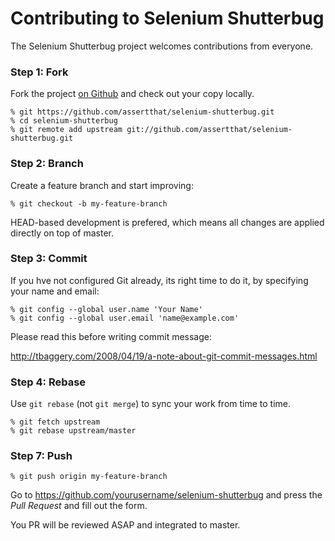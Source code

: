# Contributing to Selenium Shutterbug

The Selenium Shutterbug project welcomes contributions from everyone. 

### Step 1: Fork

Fork the project [on Github](https://github.com/assertthat/selenium-shutterbug)
and check out your copy locally.

```text
% git https://github.com/assertthat/selenium-shutterbug.git
% cd selenium-shutterbug
% git remote add upstream git://github.com/assertthat/selenium-shutterbug.git
```
### Step 2: Branch

Create a feature branch and start improving:

```text
% git checkout -b my-feature-branch
```

HEAD-based development is prefered, which means all changes are applied
directly on top of master.

### Step 3: Commit

If you hve not configured Git already, its right time to do it, by specifying your name and email:

```text
% git config --global user.name 'Your Name'
% git config --global user.email 'name@example.com'
```

Please read this before writing commit message:

http://tbaggery.com/2008/04/19/a-note-about-git-commit-messages.html

### Step 4: Rebase

Use `git rebase` (not `git merge`) to sync your work from time to time.

```text
% git fetch upstream
% git rebase upstream/master
```

### Step 7: Push

```text
% git push origin my-feature-branch
```

Go to https://github.com/yourusername/selenium-shutterbug and press the _Pull
Request_ and fill out the form. 

You PR will be reviewed ASAP and integrated to master.

